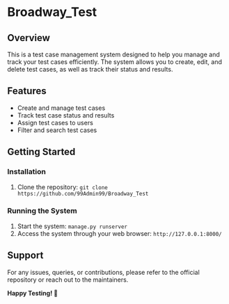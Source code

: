 Broadway_Test
==========================

Overview
--------

This is a test case management system designed to help you manage and track your test cases efficiently. The system allows you to create, edit, and delete test cases, as well as track their status and results.

Features
--------

* Create and manage test cases
* Track test case status and results
* Assign test cases to users
* Filter and search test cases

Getting Started
---------------

### Installation

1. Clone the repository: `git clone https://github.com/99Admin99/Broadway_Test`

### Running the System

1. Start the system: `manage.py runserver`
2. Access the system through your web browser: `http://127.0.0.1:8000/`

Support
-------

For any issues, queries, or contributions, please refer to the official repository or reach out to the maintainers.

**Happy Testing! 🚀**
